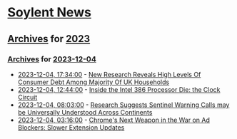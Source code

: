 # [Soylent News](../../../README.md)

## [Archives](../../index.md) for [2023](../index.md)

### [Archives](../../index.md) for [2023-12-04](index.md)

* [2023-12-04, 17:34:00](https://soylentnews.org/article.pl?sid=23/12/03/0331254&from=rss) - [New Research Reveals High Levels Of Consumer Debt Among Majority Of UK Households](https://soylentnews.org/article.pl?sid=23/12/03/0331254&from=rss)
* [2023-12-04, 12:44:00](https://soylentnews.org/article.pl?sid=23/12/03/0035216&from=rss) - [ Inside the Intel 386 Processor Die: the Clock Circuit ](https://soylentnews.org/article.pl?sid=23/12/03/0035216&from=rss)
* [2023-12-04, 08:03:00](https://soylentnews.org/article.pl?sid=23/12/03/0027202&from=rss) - [Research Suggests Sentinel Warning Calls may be Universally Understood Across Continents](https://soylentnews.org/article.pl?sid=23/12/03/0027202&from=rss)
* [2023-12-04, 03:16:00](https://soylentnews.org/article.pl?sid=23/12/03/0021210&from=rss) - [Chrome's Next Weapon in the War on Ad Blockers: Slower Extension Updates](https://soylentnews.org/article.pl?sid=23/12/03/0021210&from=rss)
